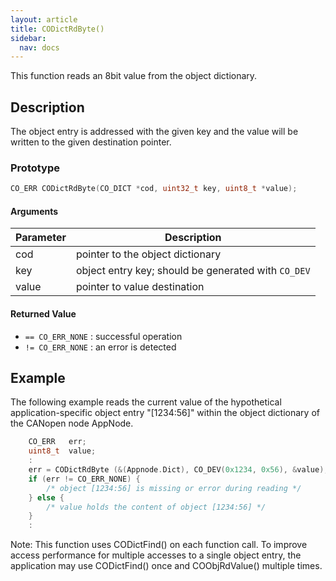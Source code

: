 ```yaml
---
layout: article
title: CODictRdByte()
sidebar:
  nav: docs
---
```


This function reads an 8bit value from the object dictionary.

<!--more-->

## Description

The object entry is addressed with the given key and the value will be written to the given destination pointer.

### Prototype

```c
CO_ERR CODictRdByte(CO_DICT *cod, uint32_t key, uint8_t *value);
```

#### Arguments

| Parameter | Description |
| --- | --- |
| cod | pointer to the object dictionary |
| key | object entry key; should be generated with `CO_DEV` |
| value | pointer to value destination |

#### Returned Value

- `== CO_ERR_NONE` : successful operation
- `!= CO_ERR_NONE` : an error is detected

## Example

The following example reads the current value of the hypothetical application-specific object entry "[1234:56]" within the object dictionary of the CANopen node AppNode.

```c
    CO_ERR   err;
    uint8_t  value;
    :
    err = CODictRdByte (&(Appnode.Dict), CO_DEV(0x1234, 0x56), &value);
    if (err != CO_ERR_NONE) {
        /* object [1234:56] is missing or error during reading */
    } else {
        /* value holds the content of object [1234:56] */
    }
    :
```

Note: This function uses CODictFind() on each function call. To improve access performance for multiple accesses to a single object entry, the application may use CODictFind() once and COObjRdValue() multiple times.
